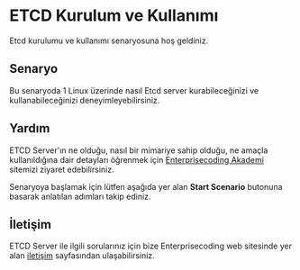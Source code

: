 
# ETCD Kurulum ve Kullanımı

Etcd kurulumu ve kullanımı senaryosuna hoş geldiniz.

## Senaryo

Bu senaryoda 1 Linux üzerinde nasıl Etcd server kurabileceğinizi ve kullanabileceğinizi deneyimleyebilirsiniz.

## Yardım

ETCD Server'ın ne olduğu, nasıl bir mimariye sahip olduğu, ne amaçla kullanıldığına dair detayları öğrenmek için [Enterprisecoding Akademi](https://akademi.enterprisecoding.com/)  sitemizi ziyaret edebilirsiniz.

Senaryoya başlamak için lütfen aşağıda yer alan **Start Scenario** butonuna basarak anlatılan adımları takip ediniz.

## İletişim

ETCD Server ile ilgili sorularınız için bize Enterprisecoding web sitesinde yer alan [iletişim](https://enterprisecoding.com/iletisim/) sayfasından ulaşabilirsiniz.

